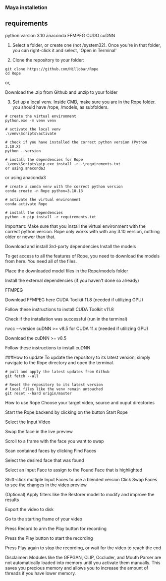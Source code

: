 
 ### Maya installetion ###

## requirements ## 
python varsion 3.10
anaconda
FFMPEG
CUDO
cuDNN

1. Select a folder, or create one (not /system32). Once you're in that folder, you can right-click it and select, 'Open in Terminal'

2. Clone the repository to your folder:
```
git clone https://github.com/Hillobar/Rope
cd Rope
```
or,

Download the .zip from Github and unzip to your folder

3. Set up a local venv. Inside CMD, make sure you are in the Rope folder. you should have /rope, /models, as subfolders.
```
# create the virtual environment
python.exe -m venv venv

# activate the local venv
.\venv\Scripts\activate

# check if you have installed the correct python version (Python 3.10.X)
python --version

# install the dependencies for Rope
.\venv\Scripts\pip.exe install -r .\requirements.txt
or using anaconda3
```

or using anaconda3
```
# create a conda venv with the correct python version
conda create -n Rope python=3.10.13

# activate the virtual environment
conda activate Rope

# install the dependencies
python -m pip install -r requirements.txt

```
Important: Make sure that you install the virtual environment with the correct python version. Rope only works with with any 3.10 version, nothing older or newer than that.

Download and install 3rd-party dependencies
Install the models

To get access to all the features of Rope, you need to download the models from here. You need all of the files.

Place the downloaded model files in the Rope/models folder

Install the external dependencies (if you haven't done so already)

FFMPEG

Download FFMPEG here
CUDA Toolkit 11.8 (needed if utilizing GPU)

Follow these instructions to install CUDA Toolkit v11.8

Check if the installation was successful (run in the terminal)

nvcc --version
cuDNN >= v8.5 for CUDA 11.x (needed if utilizing GPU)

Download the cuDNN >= v8.5

Follow these instructions to install cuDNN

###How to update
To update the repository to its latest version, simply navigate to the Rope directory and open the terminal.
```
# pull and apply the latest updates from Github
git fetch --all

# Reset the repository to its latest version
# local files like the venv remain untouched
git reset --hard origin/master
```
How to use Rope
Choose your target video, source and ouput directories

Start the Rope backend by clicking on the button Start Rope

Select the Input Video

Swap the face in the live preview

Scroll to a frame with the face you want to swap

Scan contained faces by clicking Find Faces

Select the desired face that was found

Select an Input Face to assign to the Found Face that is highlighted

Shift-click multiple Input Faces to use a blended version
Click Swap Faces to see the changes in the video preview

(Optional) Apply filters like the Restorer model to modify and improve the results

Export the video to disk

Go to the starting frame of your video

Press Record to arm the Play button for recording

Press the Play button to start the recording

Press Play again to stop the recording, or wait for the video to reach the end

Disclaimer: Modules like the GFPGAN, CLIP, Occluder, and Mouth Parser are not automatically loaded into memory until you activate them manually. This saves you precious memory and allows you to increase the amount of threads if you have lower memory.

  
